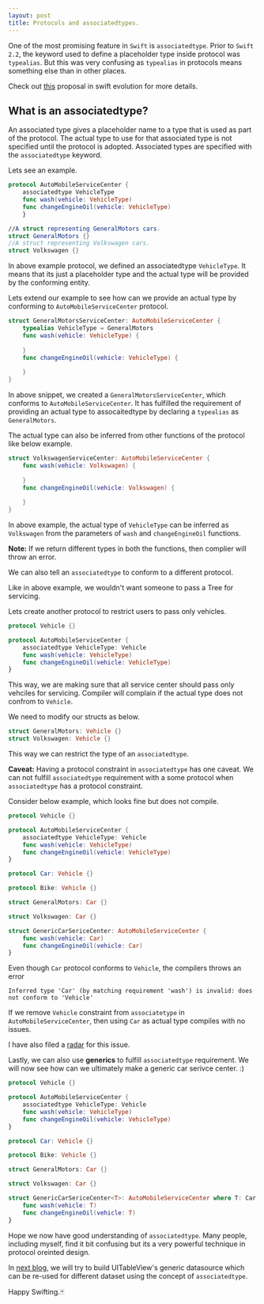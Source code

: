 ```yaml
---
layout: post
title: Protocols and associatedtypes.
---
```


One of the most promising feature in `Swift` is `associatedtype`. Prior to `Swift 2.2`, the keyword used to define a placeholder type inside protocol was `typealias`. But this was very confusing as `typealias` in protocols means something else than in other places. 

Check out [this](https://github.com/apple/swift-evolution/blob/master/proposals/0011-replace-typealias-associated.md "0011") proposal in swift evolution for more details.

## What is an associatedtype? 
An associated type gives a placeholder name to a type that is used as part of the protocol. The actual type to use for that associated type is not specified until the protocol is adopted. Associated types are specified with the `associatedtype` keyword.

Lets see an example.

```swift
protocol AutoMobileServiceCenter {
    associatedtype VehicleType
    func wash(vehicle: VehicleType)
    func changeEngineOil(vehicle: VehicleType)
    }

//A struct representing GeneralMotors cars. 
struct GeneralMotors {}
//A struct representing Volkswagen cars.
struct Volkswagen {}
```
In above example protocol, we defined an associatedtype `VehicleType`. It means that its just a placeholder type and the actual type will be provided by the conforming entity. 


Lets extend our example to see how can we provide an actual type by conforming to `AutoMobileServiceCenter` protocol.

```swift
struct GeneralMotorsServiceCenter: AutoMobileServiceCenter {
    typealias VehicleType = GeneralMotors
    func wash(vehicle: VehicleType) {
        
    }
    func changeEngineOil(vehicle: VehicleType) {
    
    }
}
```

In above snippet, we created a `GeneralMotorsServiceCenter`, which conforms to `AutoMobileServiceCenter`. It has fulfilled the requirement of providing an actual type to assocaitedtype by declaring a `typealias` as `GeneralMotors`. 

The actual type can also be inferred from other functions of the protocol like below example.

```swift
struct VolkswagenServiceCenter: AutoMobileServiceCenter {
    func wash(vehicle: Volkswagen) {
        
    }
    func changeEngineOil(vehicle: Volkswagen) {
    
    }
}
```

In above example, the actual type of `VehicleType` can be inferred as `Volkswagen` from the parameters of `wash` and `changeEngineOil` functions. 

**Note:** If we return different types in both the functions, then complier will throw an error.

We can also tell an `associatedtype` to conform to a different protocol.

Like in above example, we wouldn't want someone to pass a Tree for servicing. 

Lets create another protocol to restrict users to pass only vehicles.

```swift
protocol Vehicle {}

protocol AutoMobileServiceCenter {
    associatedtype VehicleType: Vehicle
    func wash(vehicle: VehicleType)
    func changeEngineOil(vehicle: VehicleType)
}
```

This way, we are making sure that all service center should pass only vehciles for servicing. Compiler will complain if the actual type does not confrom to `Vehicle`. 

We need to modify our structs as below.

```swift
struct GeneralMotors: Vehicle {}
struct Volkswagen: Vehicle {}
```

This way we can restrict the type of an `associatedtype`. 

**Caveat:** Having a protocol constraint in `associatedtype` has one caveat. We can not fulfill `associatedtype` requirement with a some protocol when `associatedtype` has a protocol constraint.

Consider below example, which looks fine but does not compile.

```swift
protocol Vehicle {}

protocol AutoMobileServiceCenter {
    associatedtype VehicleType: Vehicle
    func wash(vehicle: VehicleType)
    func changeEngineOil(vehicle: VehicleType)
}

protocol Car: Vehicle {}

protocol Bike: Vehicle {}

struct GeneralMotors: Car {}

struct Volkswagen: Car {}

struct GenericCarSericeCenter: AutoMobileServiceCenter {
    func wash(vehicle: Car)
    func changeEngineOil(vehicle: Car)
}
```

Even though `Car` protocol conforms to `Vehicle`, the compilers throws an error 
```
Inferred type 'Car' (by matching requirement 'wash') is invalid: does not conform to 'Vehicle'
```

If we remove `Vehicle` constraint from `associatetype` in `AutoMobileServiceCenter`, then using `Car` as actual type compiles with no issues.

I have also filed a [radar](https://bugs.swift.org/browse/SR-1581) for this issue.

Lastly, we can also use **generics** to fulfill `associatedtype` requirement. We will now see how can we ultimately make a generic car serivce center. :)

```swift
protocol Vehicle {}

protocol AutoMobileServiceCenter {
    associatedtype VehicleType: Vehicle
    func wash(vehicle: VehicleType)
    func changeEngineOil(vehicle: VehicleType)
}

protocol Car: Vehicle {}

protocol Bike: Vehicle {}

struct GeneralMotors: Car {}

struct Volkswagen: Car {}

struct GenericCarSericeCenter<T>: AutoMobileServiceCenter where T: Car {
    func wash(vehicle: T)
    func changeEngineOil(vehicle: T)
}
```


Hope we now have good understanding of `associatedtype`. Many people, including myself, find it bit confusing but its a very powerful technique in protocol oreinted design.


In [next blog](https://swiftales.github.io/LevelUpProtocols/), we will try to build UITableView's generic datasource which can be re-used for different dataset using the concept of `associatedtype`.

Happy Swifting.🃏




